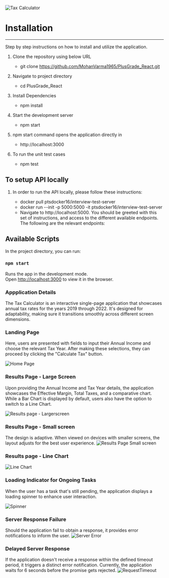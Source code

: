![Tax Calculator](docs/images/taxCalcOverview.gif)

# Installation

---

Step by step instructions on how to install and utilize the application.

1. Clone the repository using below URL

   - git clone https://github.com/MohanVarma1965/PlusGrade_React.git

2. Navigate to project directory

   - cd PlusGrade_React

3. Install Dependencies

   - npm install

4. Start the development server

   - npm start

5. npm start command opens the application directly in

   - http://localhost:3000

6. To run the unit test cases

   - npm test

## To setup API locally

1. In order to run the API locally, please follow these instructions:

   - docker pull ptsdocker16/interview-test-server
   - docker run --init -p 5000:5000 -it ptsdocker16/interview-test-server
   - Navigate to http://localhost:5000. You should be greeted with this set of instructions, and access to the different available endpoints. The following are the relevant endpoints:

## Available Scripts

In the project directory, you can run:

### `npm start`

Runs the app in the development mode.\
Open [http://localhost:3000](http://localhost:3000) to view it in the browser.

### Appplication Details

The Tax Calculator is an interactive single-page application that showcases annual tax rates for the years 2019 through 2022. It's designed for adaptability, making sure it transitions smoothly across different screen dimensions.

### Landing Page

Here, users are presented with fields to input their Annual Income and choose the relevant Tax Year. After making these selections, they can proceed by clicking the "Calculate Tax" button.

![Home Page](docs/images/LandingPage.png)

### Results Page - Large Screen

Upon providing the Annual Income and Tax Year details, the application showcases the Effective Margin, Total Taxes, and a comparative chart. While a Bar Chart is displayed by default, users also have the option to switch to a Line Chart.

![Results page - Largerscreen](docs/images/ResultsLargeScreen.png)

### Results Page - Small screen

The design is adaptive. When viewed on devices with smaller screens, the layout adjusts for the best user experience.
![Results Page Small screen](docs/images/ResultsSmallScreen.png)

### Results page - Line Chart

![Line Chart](docs/images/LineChart.png)

### Loading Indicator for Ongoing Tasks

When the user has a task that's still pending, the application displays a loading spinner to enhance user interaction.

![Spinner](docs/images/Spinner.png)

### Server Response Failure

Should the application fail to obtain a response, it provides error notifications to inform the user.
![Server Error](docs/images/ServerError.png)

### Delayed Server Response

If the application doesn't receive a response within the defined timeout period, it triggers a distinct error notification. Currently, the application waits for 6 seconds before the promise gets rejected.
![RequestTimeout](docs/images/RequestTimeout.png)
